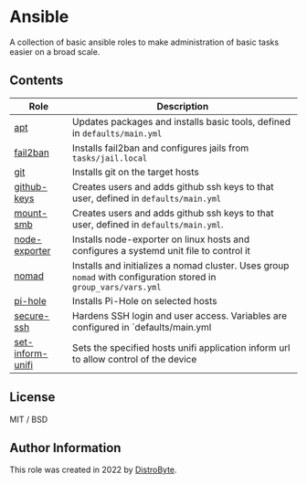 # Ansible

A collection of basic ansible roles to make administration of basic tasks easier on a broad scale.

## Contents

| Role | Description |
| ---- | ----------- |
| [apt](./apt) | Updates packages and installs basic tools, defined in `defaults/main.yml` |
| [fail2ban](./fail2ban) | Installs fail2ban and configures jails from `tasks/jail.local` |
| [git](./git) | Installs git on the target hosts |
| [github-keys](./github-keys) | Creates users and adds github ssh keys to that user, defined in `defaults/main.yml` |
| [mount-smb](./mount-smb) | Creates users and adds github ssh keys to that user, defined in `defaults/main.yml`. |
| [node-exporter](./node-exporter) | Installs node-exporter on linux hosts and configures a systemd unit file to control it |
| [nomad](./nomad) | Installs and initializes a nomad cluster. Uses group `nomad` with configuration stored in `group_vars/vars.yml` |
| [pi-hole](./pi-hole) | Installs Pi-Hole on selected hosts |
| [secure-ssh](./secure-ssh) | Hardens SSH login and user access. Variables are configured in `defaults/main.yml |
| [set-inform-unifi](./set-inform-unifi) | Sets the specified hosts unifi application inform url to allow control of the device |

## License

MIT / BSD

## Author Information

This role was created in 2022 by [DistroByte](https://github.com/DistroByte).
